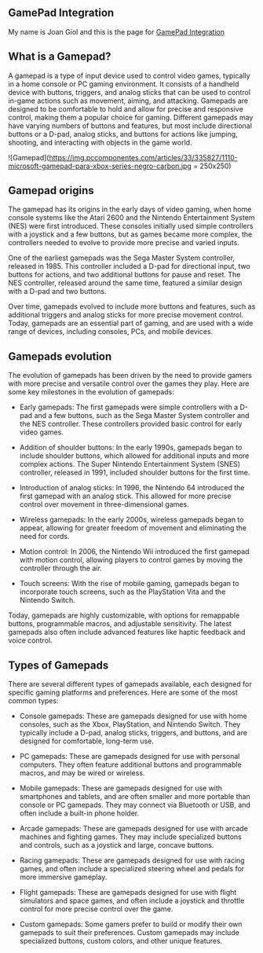 ## GamePad Integration

My name is Joan Giol and this is the page for [GamePad Integration](https://github.com/GHOSTVCL/ghostvcl.github.io)

## What is a Gamepad?

A gamepad is a type of input device used to control video games, typically in a home console or PC gaming environment. It consists of a handheld device with buttons, triggers, and analog sticks that can be used to control in-game actions such as movement, aiming, and attacking. Gamepads are designed to be comfortable to hold and allow for precise and responsive control, making them a popular choice for gaming. Different gamepads may have varying numbers of buttons and features, but most include directional buttons or a D-pad, analog sticks, and buttons for actions like jumping, shooting, and interacting with objects in the game world.

![Gamepad](https://img.pccomponentes.com/articles/33/335827/1110-microsoft-gamepad-para-xbox-series-negro-carbon.jpg = 250x250)

## Gamepad origins

The gamepad has its origins in the early days of video gaming, when home console systems like the Atari 2600 and the Nintendo Entertainment System (NES) were first introduced. These consoles initially used simple controllers with a joystick and a few buttons, but as games became more complex, the controllers needed to evolve to provide more precise and varied inputs.

One of the earliest gamepads was the Sega Master System controller, released in 1985. This controller included a D-pad for directional input, two buttons for actions, and two additional buttons for pause and reset. The NES controller, released around the same time, featured a similar design with a D-pad and two buttons.

Over time, gamepads evolved to include more buttons and features, such as additional triggers and analog sticks for more precise movement control. Today, gamepads are an essential part of gaming, and are used with a wide range of devices, including consoles, PCs, and mobile devices.

## Gamepads evolution

The evolution of gamepads has been driven by the need to provide gamers with more precise and versatile control over the games they play. Here are some key milestones in the evolution of gamepads:

- Early gamepads: The first gamepads were simple controllers with a D-pad and a few buttons, such as the Sega Master System controller and the NES controller. These controllers provided basic control for early video games.

- Addition of shoulder buttons: In the early 1990s, gamepads began to include shoulder buttons, which allowed for additional inputs and more complex actions. The Super Nintendo Entertainment System (SNES) controller, released in 1991, included shoulder buttons for the first time.

- Introduction of analog sticks: In 1996, the Nintendo 64 introduced the first gamepad with an analog stick. This allowed for more precise control over movement in three-dimensional games.

- Wireless gamepads: In the early 2000s, wireless gamepads began to appear, allowing for greater freedom of movement and eliminating the need for cords.

- Motion control: In 2006, the Nintendo Wii introduced the first gamepad with motion control, allowing players to control games by moving the controller through the air.

- Touch screens: With the rise of mobile gaming, gamepads began to incorporate touch screens, such as the PlayStation Vita and the Nintendo Switch.

Today, gamepads are highly customizable, with options for remappable buttons, programmable macros, and adjustable sensitivity. The latest gamepads also often include advanced features like haptic feedback and voice control.

## Types of Gamepads

There are several different types of gamepads available, each designed for specific gaming platforms and preferences. Here are some of the most common types:

- Console gamepads: These are gamepads designed for use with home consoles, such as the Xbox, PlayStation, and Nintendo Switch. They typically include a D-pad, analog sticks, triggers, and buttons, and are designed for comfortable, long-term use.

- PC gamepads: These are gamepads designed for use with personal computers. They often feature additional buttons and programmable macros, and may be wired or wireless.

- Mobile gamepads: These are gamepads designed for use with smartphones and tablets, and are often smaller and more portable than console or PC gamepads. They may connect via Bluetooth or USB, and often include a built-in phone holder.

- Arcade gamepads: These are gamepads designed for use with arcade machines and fighting games. They may include specialized buttons and controls, such as a joystick and large, concave buttons.

- Racing gamepads: These are gamepads designed for use with racing games, and often include a specialized steering wheel and pedals for more immersive gameplay.

- Flight gamepads: These are gamepads designed for use with flight simulators and space games, and often include a joystick and throttle control for more precise control over the game.

- Custom gamepads: Some gamers prefer to build or modify their own gamepads to suit their preferences. Custom gamepads may include specialized buttons, custom colors, and other unique features.
